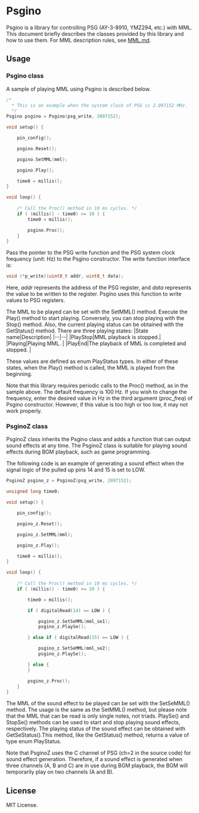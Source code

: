 # Psgino

Psgino is a library for controlling PSG (AY-3-8910, YMZ294, etc.) with MML.
This document briefly describes the classes provided by this library and how to use them. 
For MML description rules, see [MML.md](/MML.md).

## Usage

### Psgino class

A sample of playing MML using Psgino is described below.

```c
/*
  * This is an example when the system clock of PSG is 2.097152 MHz.
  */
Psgino psgino = Psgino(psg_write, 2097152);

void setup() {

    pin_config();

    psgino.Reset();

    psgino.SetMML(mml);

    psgino.Play();

    time0 = millis();
}

void loop() {
    
    /* Call the Proc() method in 10 ms cycles. */
    if ( (millis() - time0) >= 10 ) {
        time0 = millis();

        psgino.Proc();
    }
}
```

Pass the pointer to the PSG write function and the PSG system clock frequency (unit: Hz) to the Psgino constructor.
The write function interface is:
```c
void (*p_write)(uint8_t addr, uint8_t data);
```
Here, *addr* represents the address of the PSG register, and *data* represents the value to be written to the register.
Psgino uses this function to write values to PSG registers.

The MML to be played can be set with the SetMML() method. Execute the Play() method to start playing. 
Conversely, you can stop playing with the Stop() method. Also, the current playing status can be obtained with the GetStatus() method. There are three playing states:
|State name|Description|
|--|--|
|PlayStop|MML playback is stopped.|
|Playing|Playing MML. |
|PlayEnd|The playback of MML is completed and stopped. |

These values are defined as enum PlayStatus types. In either of these states, when the Play() method is called, the MML is played from the beginning.

Note that this library requires periodic calls to the Proc() method, as in the sample above. The default frequency is 100 Hz. If you wish to change the frequency, enter the desired value in Hz in the third argument (*proc_freq*) of Psgino constructor. However, if this value is too high or too low, it may not work properly.

### PsginoZ class

PsginoZ class inherits the Psgino class and adds a function that can output sound effects at any time.
The PsginoZ class is suitable for playing sound effects during BGM playback, such as game programming.

The following code is an example of generating a sound effect when the signal logic of the pulled up pins 14 and 15 is set to LOW.

```c
PsginoZ psgino_z = PsginoZ(psg_write, 2097152);

unsigned long time0;

void setup() {

    pin_config();

    psgino_z.Reset();

    psgino_z.SetMML(mml);

    psgino_z.Play();

    time0 = millis();
}

void loop() {
    
    /* Call the Proc() method in 10 ms cycles. */
    if ( (millis() - time0) >= 10 ) {

        time0 = millis();

        if ( digitalRead(14) == LOW ) {

            psgino_z.SetSeMML(mml_se1);
            psgino_z.PlaySe();

        } else if ( digitalRead(15) == LOW ) {

            psgino_z.SetSeMML(mml_se2);
            psgino_z.PlaySe();

        } else {
        }

        psgino_z.Proc();
    }
}
```

The MML of the sound effect to be played can be set with the SetSeMML() method. The usage is the same as the SetMML() method, but please note that the MML that can be read is only single notes, not triads.
PlaySe() and StopSe() methods can be used to start and stop playing sound effects, respectively. The playing status of the sound effect can be obtained with GetSeStatus().This method, like the GetStatus() method, returns a value of type enum PlayStatus.

Note that PsginoZ uses the C channel of PSG (ch=2 in the source code) for sound effect generation. Therefore, if a sound effect is generated when three channels (A, B and C) are in use during BGM playback, the BGM will temporarily play on two channels (A and B).

## License

MIT License.
